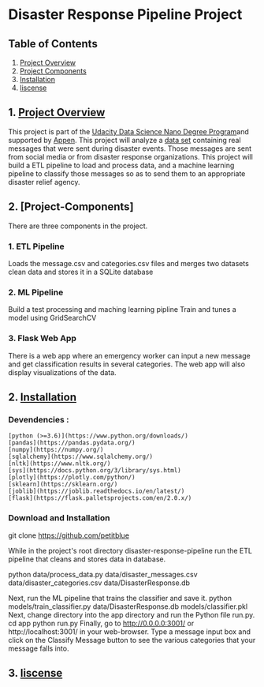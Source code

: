 # Disaster Response Pipeline Project
## Table of Contents
1. [Project Overview](#-Project-Overview)
2. [Project Components](#-Project-Components)
3. [Installation](#-Installation)
4. [liscense](#-liscense)
## 1. [Project Overview](#-Project-Overview)
This project is part of the [Udacity Data Science Nano Degree Program](https://www.udacity.com/course/data-scientist-nanodegree--nd025)and supported by [Appen](https://appen.com/). This project will analyze a [data set](https://github.com/petitblue/Udacity_Data_Science/tree/main/Project%202%20Disaster%20Response%20Pipeline/data) containing real messages that were sent during disaster events. Those messages are sent from social media or from disaster response organizations. This project will build a ETL pipeline to load and process data, and a machine learning pipeline to classify those messages so as to send them to an appropriate disaster relief agency.
## 2. [Project-Components]
There are three components in the project.
### 1. ETL Pipeline
Loads the message.csv and categories.csv files and merges two datasets
clean data and stores it in a SQLite database
### 2. ML Pipeline
Build a test processing and maching learning pipline
Train and tunes a model using GridSearchCV
### 3. Flask Web App
There is a web app where an emergency worker can input a new message and get classification results in several categories. The web app will also display visualizations of the data.


## 2. [Installation]()
### Devendencies :
    [python (>=3.6)](https://www.python.org/downloads/)  
    [pandas](https://pandas.pydata.org/)  
    [numpy](https://numpy.org/)  
    [sqlalchemy](https://www.sqlalchemy.org/)  
    [nltk](https://www.nltk.org/)  
    [sys](https://docs.python.org/3/library/sys.html)  
    [plotly](https://plotly.com/python/)  
    [sklearn](https://sklearn.org/)  
    [joblib](https://joblib.readthedocs.io/en/latest/)  
    [flask](https://flask.palletsprojects.com/en/2.0.x/)  
 ### Download and Installation
 git clone https://github.com/petitblue
 
 While in the project's root directory disaster-response-pipeline run the ETL pipeline that cleans and stores data in database.
 
 python data/process_data.py data/disaster_messages.csv data/disaster_categories.csv data/DisasterResponse.db

 Next, run the ML pipeline that trains the classifier and save it.
  python models/train_classifier.py data/DisasterResponse.db models/classifier.pkl
Next, change directory into the app directory and run the Python file run.py.
cd app
python run.py
Finally, go to http://0.0.0.0:3001/ or http://localhost:3001/ in your web-browser.
Type a message input box and click on the Classify Message button to see the various categories that your message falls into.
## 3. [liscense]()

